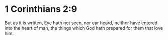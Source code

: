 # 1 Corinthians 2:9

But as it is written, Eye hath not seen, nor ear heard, neither have entered into the heart of man, the things which God hath prepared for them that love him.